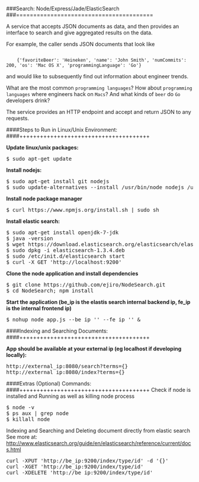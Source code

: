 ###Search: Node/Express/Jade/ElasticSearch
###========================================

A service that accepts JSON documents as data, and then provides an interface to search
and give aggregated results on the data.

For example, the caller sends JSON documents that look like

<code>
    {'favoriteBeer': 'Heineken', 'name': 'John Smith', 'numCommits': 200, 'os': 'Mac OS X', 'programmingLanguage': 'Go'}
</code>

and would like to subsequently find out information about engineer trends.


What are the most common `programming languages`?
How about `programming languages` where engineers hack on `Macs`?
And what kinds of `beer` do `Go` developers drink?


The service provides an HTTP endpoint and accept and return JSON to any requests.

####Steps to Run in Linux/Unix Environment:
####++++++++++++++++++++++++++++++++++++++

**Update linux/unix packages:**
<pre>
$ sudo apt-get update
</pre>

**Install nodejs:**
<pre>
$ sudo apt-get install git nodejs
$ sudo update-alternatives --install /usr/bin/node nodejs /usr/bin/nodejs 100
</pre>

**Install node package manager**
<pre>
$ curl https://www.npmjs.org/install.sh | sudo sh
</pre>

**Install elastic search:**
<pre>
$ sudo apt-get install openjdk-7-jdk
$ java -version
$ wget https://download.elasticsearch.org/elasticsearch/elasticsearch/elasticsearch-1.3.4.deb
$ sudo dpkg -i elasticsearch-1.3.4.deb
$ sudo /etc/init.d/elasticsearch start
$ curl -X GET 'http://localhost:9200'
</pre>

**Clone the node application and install dependencies**
<pre>
$ git clone https://github.com/ejiro/NodeSearch.git
$ cd NodeSearch; npm install
</pre>

**Start the application (be_ip is the elastis search internal backend ip, fe_ip is the internal frontend ip)**
<pre>
$ nohup node app.js --be_ip '<be_ip>' --fe_ip '<fe_ip>' &
</pre>


####Indexing and Searching Documents:
####++++++++++++++++++++++++++++++++++++++

**App should be available at your external ip (eg localhost if developing locally):**
<pre>
http://external_ip:8080/search?terms={}
http://external_ip:8080/index?terms={}
</pre>


####Extras (Optional) Commands:
####++++++++++++++++++++++++++++++++++++++
Check if node is installed and Running as well as killing node process
<pre>
$ node -v
$ ps aux | grep node
$ killall node
</pre>

Indexing and Searching and Deleting document directly from elastic search
See more at: http://www.elasticsearch.org/guide/en/elasticsearch/reference/current/docs.html
<pre>
curl -XPUT 'http://be_ip:9200/index/type/id' -d '{}'
curl -XGET 'http://be_ip:9200/index/type/id'
curl -XDELETE 'http://be_ip:9200/index/type/id'
</pre>